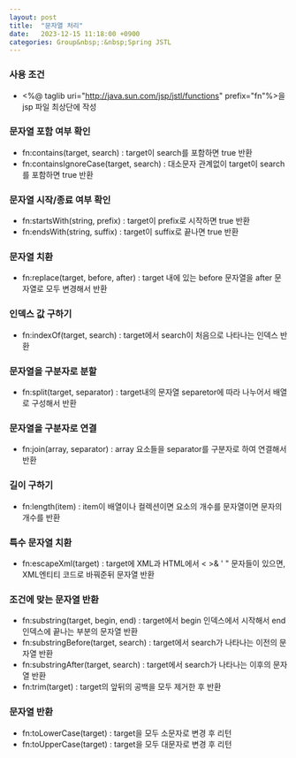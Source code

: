 ```yaml
---
layout: post
title:  "문자열 처리"
date:   2023-12-15 11:18:00 +0900
categories: Group&nbsp;:&nbsp;Spring JSTL
---
```


### 사용 조건

- &lt;%@ taglib uri="http://java.sun.com/jsp/jstl/functions" prefix="fn"%>을 jsp 파일 최상단에 작성

### 문자열 포함 여부 확인

- fn:contains(target, search) : target이 search를 포함하면 true 반환
- fn:containsIgnoreCase(target, search) : 대소문자 관계없이 target이 search를 포함하면 true 반환

### 문자열 시작/종료 여부 확인

- fn:startsWith(string, prefix) : target이 prefix로 시작하면 true 반환
- fn:endsWith(string, suffix) : target이 suffix로 끝나면 true 반환

### 문자열 치환

- fn:replace(target, before, after) : target 내에 있는 before 문자열을 after 문자열로 모두 변경해서 반환

### 인덱스 값 구하기

- fn:indexOf(target, search) : target에서 search이 처음으로 나타나는 인덱스 반환

### 문자열을 구분자로 분할

- fn:split(target, separator) : target내의 문자열 separetor에 따라 나누어서 배열로 구성해서 반환

### 문자열을 구분자로 연결

- fn:join(array, separator) : array 요소들을 separator를 구분자로 하여 연결해서 반환

### 길이 구하기

- fn:length(item) : item이 배열이나 컬렉션이면 요소의 개수를 문자열이면 문자의 개수를 반환

### 특수 문자열 치환

- fn:escapeXml(target) : target에 XML과 HTML에서 &lt; >& ' " 문자들이 있으면, XML엔티티 코드로 바꿔준뒤 문자열 반환

### 조건에 맞는 문자열 반환

- fn:substring(target, begin, end) : target에서 begin 인덱스에서 시작해서 end 인덱스에 끝나는 부분의 문자열 반환
- fn:substringBefore(target, search) : target에서 search가 나타나는 이전의 문자열 반환
- fn:substringAfter(target, search) : target에서 search가 나타나는 이후의 문자열 반환
- fn:trim(target) :  target의 앞뒤의 공백을 모두 제거한 후 반환

### 문자열 반환

- fn:toLowerCase(target) : target을 모두 소문자로 변경 후 리턴
- fn:toUpperCase(target) : target을 모두 대문자로 변경 후 리턴